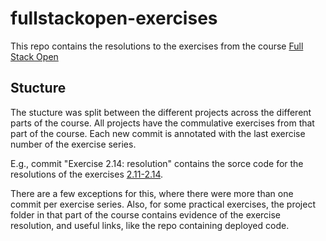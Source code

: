 # fullstackopen-exercises

This repo contains the resolutions to the exercises from the course [Full Stack Open](https://fullstackopen.com/)

## Stucture

The stucture was split between the different projects across the different parts of the course.
All projects have the commulative exercises from that part of the course.
Each new commit is annotated with the last exercise number of the exercise series.

E.g., commit "Exercise 2.14: resolution" contains the sorce code for the resolutions of the exercises [2.11-2.14](https://fullstackopen.com/en/part2/getting_data_from_server#exercises-2-11-2-14).

There are a few exceptions for this, where there were more than one commit per exercise series.
Also, for some practical exercises, the project folder in that part of the course contains evidence of the exercise resolution, and useful links, like the repo containing deployed code.
